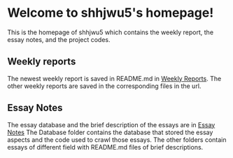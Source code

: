 # Welcome to shhjwu5's homepage!

This is the homepage of shhjwu5 which contains the weekly report, the essay notes, and the project codes.

## Weekly reports

The newest weekly report is saved in README.md in [Weekly Reports](https://github.com/shhjwu5/Weekly-Reports).
The other weekly reports are saved in the corresponding files in the url.

## Essay Notes

The essay database and the brief description of the essays are in [Essay Notes](https://github.com/shhjwu5/Essay-Notes)
The Database folder contains the database that stored the essay aspects and the code used to crawl those essays.
The other folders contain essays of different field with README.md files of brief descriptions.
